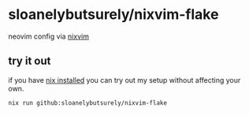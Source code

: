 # sloanelybutsurely/nixvim-flake

neovim config via [nixvim]

## try it out

if you have [nix installed][nix-installer] you can try out my setup without
affecting your own.

```sh
nix run github:sloanelybutsurely/nixvim-flake
```

[nixvim]: https://github.com/nix-community/nixvim
[nix-installer]: https://github.com/DeterminateSystems/nix-installer
